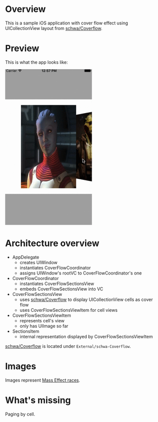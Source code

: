 
# Overview

This is a sample iOS application with cover flow effect using UICollectionView layout from [schwa/Coverflow][schwa-Coverflow].

# Preview

This is what the app looks like:

![Preview][preview]

# Architecture overview

* AppDelegate
    * creates UIWindow
    * instantiates CoverFlowCoordinator
    * assigns UIWindow's rootVC to CoverFlowCoordinator's one
* CoverFlowCoordinator
    * instantiates CoverFlowSectionsView
    * embeds CoverFlowSectionsView into VC
* CoverFlowSectionsView
    * uses [schwa/Coverflow][schwa-Coverflow] to display UICollectionView cells as cover flow
    * uses CoverFlowSectionsViewItem for cell views
* CoverFlowSectionsViewItem
    * represents cell's view
    * only has UIImage so far
* SectionsItem
    * internal representation displayed by CoverFlowSectionsViewItem

[schwa/Coverflow][schwa-Coverflow] is located under `External/schwa-Coverflow`.

# Images

Images represent [Mass Effect races][me-races].

# What's missing

Paging by cell.

[preview]: preview.gif
[schwa-Coverflow]: https://github.com/schwa/Coverflow
[me-races]: http://masseffect.wikia.com/wiki/Races
